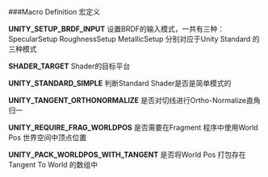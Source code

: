 ###Macro Definition 宏定义

**UNITY_SETUP_BRDF_INPUT**	设置BRDF的输入模式，一共有三种：SpecularSetup RoughnessSetup MetallicSetup 分别对应于Unity Standard 的三种模式

**SHADER_TARGET**		Shader的目标平台

**UNITY_STANDARD_SIMPLE**	判断Standard Shader是否是简单模式的

**UNITY_TANGENT_ORTHONORMALIZE**		是否对切线进行Ortho-Normalize直角归一

**UNITY_REQUIRE_FRAG_WORLDPOS**		是否需要在Fragment 程序中使用World Pos 世界空间中顶点位置

**UNITY_PACK_WORLDPOS_WITH_TANGENT**		是否将World Pos 打包存在Tangent To World 的数组中